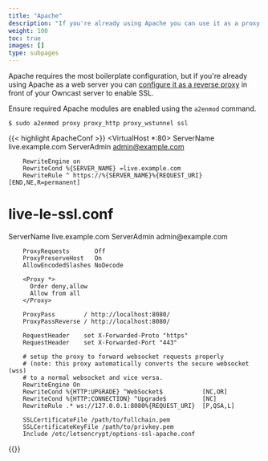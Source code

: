 ```yaml
---
title: "Apache"
description: "If you're already using Apache you can use it as a proxy."
weight: 100
toc: true
images: []
type: subpages
---
```


Apache requires the most boilerplate configuration, but if you're already using Apache as a web server you can [configure it as a reverse proxy](https://httpd.apache.org/docs/2.4/howto/reverse_proxy.html) in front of your Owncast server to enable SSL.

Ensure required Apache modules are enabled using the `a2enmod` command.

```
$ sudo a2enmod proxy proxy_http proxy_wstunnel ssl
```

{{< highlight ApacheConf >}}
<VirtualHost \*:80>
ServerName live.example.com
ServerAdmin admin@example.com

        RewriteEngine on
        RewriteCond %{SERVER_NAME} =live.example.com
        RewriteRule ^ https://%{SERVER_NAME}%{REQUEST_URI} [END,NE,R=permanent]

</VirtualHost>

# live-le-ssl.conf

<IfModule mod_ssl.c>
<VirtualHost *:443>
        ServerName live.example.com
        ServerAdmin admin@example.com

        ProxyRequests       Off
        ProxyPreserveHost   On
        AllowEncodedSlashes NoDecode

        <Proxy *>
          Order deny,allow
          Allow from all
        </Proxy>

        ProxyPass        / http://localhost:8080/
        ProxyPassReverse / http://localhost:8080/

        RequestHeader    set X-Forwarded-Proto "https"
        RequestHeader    set X-Forwarded-Port "443"

        # setup the proxy to forward websocket requests properly
        # (note: this proxy automatically converts the secure websocket (wss)
        # to a normal websocket and vice versa.
        RewriteEngine On
        RewriteCond %{HTTP:UPGRADE} ^WebSocket$           [NC,OR]
        RewriteCond %{HTTP:CONNECTION} ^Upgrade$          [NC]
        RewriteRule .* ws://127.0.0.1:8080%{REQUEST_URI}  [P,QSA,L]

        SSLCertificateFile /path/to/fullchain.pem
        SSLCertificateKeyFile /path/to/privkey.pem
        Include /etc/letsencrypt/options-ssl-apache.conf

</VirtualHost>
</IfModule>
{{</ highlight >}}
